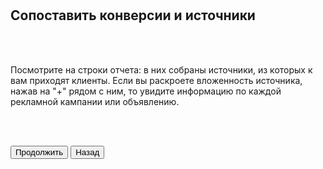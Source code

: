 <br>
<br>

## Сопоставить конверсии и источники

<br>
<br>

Посмотрите на строки отчета: в них собраны источники, из которых к вам приходят клиенты. 
Если вы раскроете вложенность источника, нажав на "+" рядом с ним, то увидите информацию по каждой рекламной кампании или объявлению.

<br>
<br>

<button b_to="/demo/utm/5Screen.md" b_type="fill" b_theme="primary">Продолжить</button>
<button b_to="/demo/utm/3Screen.md" b_type="outline" b_theme="secondary">Назад</button>